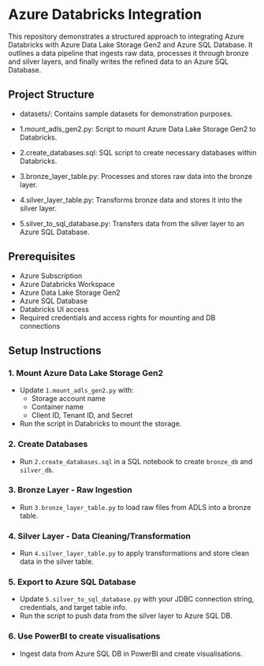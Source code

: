 # Azure Databricks Integration

This repository demonstrates a structured approach to integrating Azure Databricks with Azure Data Lake Storage Gen2 and Azure SQL Database. It outlines a data pipeline that ingests raw data, processes it through bronze and silver layers, and finally writes the refined data to an Azure SQL Database.

## Project Structure

 - datasets/: Contains sample datasets for demonstration purposes.

 - 1.mount_adls_gen2.py: Script to mount Azure Data Lake Storage Gen2 to Databricks.

 - 2.create_databases.sql: SQL script to create necessary databases within Databricks.

 - 3.bronze_layer_table.py: Processes and stores raw data into the bronze layer.

 - 4.silver_layer_table.py: Transforms bronze data and stores it into the silver layer.

 - 5.silver_to_sql_database.py: Transfers data from the silver layer to an Azure SQL Database.

## Prerequisites

- Azure Subscription
- Azure Databricks Workspace
- Azure Data Lake Storage Gen2
- Azure SQL Database
- Databricks UI access
- Required credentials and access rights for mounting and DB connections


## Setup Instructions

### 1. Mount Azure Data Lake Storage Gen2

- Update `1.mount_adls_gen2.py` with:
  - Storage account name
  - Container name
  - Client ID, Tenant ID, and Secret
- Run the script in Databricks to mount the storage.

### 2. Create Databases

- Run `2.create_databases.sql` in a SQL notebook to create `bronze_db` and `silver_db`.

### 3. Bronze Layer - Raw Ingestion

- Run `3.bronze_layer_table.py` to load raw files from ADLS into a bronze table.

### 4. Silver Layer - Data Cleaning/Transformation

- Run `4.silver_layer_table.py` to apply transformations and store clean data in the silver table.

### 5. Export to Azure SQL Database

- Update `5.silver_to_sql_database.py` with your JDBC connection string, credentials, and target table info.
- Run the script to push data from the silver layer to Azure SQL DB.

### 6. Use PowerBI to create visualisations

 - Ingest data from Azure SQL DB in PowerBI and create visualisations.